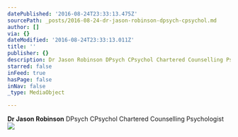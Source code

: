 ```yaml
---
datePublished: '2016-08-24T23:33:13.475Z'
sourcePath: _posts/2016-08-24-dr-jason-robinson-dpsych-cpsychol.md
author: []
via: {}
dateModified: '2016-08-24T23:33:13.011Z'
title: ''
publisher: {}
description: Dr Jason Robinson DPsych CPsychol Chartered Counselling Psychologist
starred: false
inFeed: true
hasPage: false
inNav: false
_type: MediaObject

---
```

**Dr Jason Robinson** DPsych CPsychol Chartered Counselling Psychologist
![](https://the-grid-user-content.s3-us-west-2.amazonaws.com/bc7d19cc-2601-41ae-98ec-1ee3dd0731b7.jpg)
